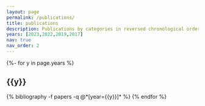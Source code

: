 ```yaml
---
layout: page
permalink: /publications/
title: publications
description: Publications by categories in reversed chronological order. generated by jekyll-scholar.
years: [2023,2022,2019,2017]
nav: true
nav_order: 2
---
```

<!-- _pages/publications.md -->
<div class="publications">

{%- for y in page.years %}
  <h2 class="year">{{y}}</h2>
  {% bibliography -f papers -q @*[year={{y}}]* %}
{% endfor %}

</div>
